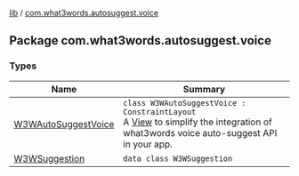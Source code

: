 [lib](../index.md) / [com.what3words.autosuggest.voice](./index.md)

## Package com.what3words.autosuggest.voice

### Types

| Name | Summary |
|---|---|
| [W3WAutoSuggestVoice](-w3-w-auto-suggest-voice/index.md) | `class W3WAutoSuggestVoice : ConstraintLayout`<br>A [View](https://developer.android.com/reference/android/view/View.html) to simplify the integration of what3words voice auto-suggest API in your app. |
| [W3WSuggestion](-w3-w-suggestion/index.md) | `data class W3WSuggestion` |
